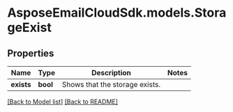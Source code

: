 # AsposeEmailCloudSdk.models.StorageExist
## Properties
Name | Type | Description | Notes
------------ | ------------- | ------------- | -------------
**exists** | **bool** | Shows that the storage exists.              | 



[[Back to Model list]](Models.md) [[Back to README]](README.md)


